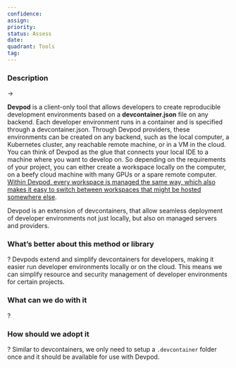 ```yaml
---
confidence: 
assign: 
priority: 
status: Assess
date: 
quadrant: Tools
tag: 
---
```


<!-- table_of_contents f9784ea6-bc24-4b76-a097-e07b6e0cec47 -->

### Description

→ 

**Devpod** is a client-only tool that allows developers to create reproducible development environments based on a **devcontainer.json** file on any backend. Each developer environment runs in a container and is specified through a devcontainer.json. Through Devpod providers, these environments can be created on any backend, such as the local computer, a Kubernetes cluster, any reachable remote machine, or in a VM in the cloud. You can think of Devpod as the glue that connects your local IDE to a machine where you want to develop on. So depending on the requirements of your project, you can either create a workspace locally on the computer, on a beefy cloud machine with many GPUs or a spare remote computer. [Within Devpod, every workspace is managed the same way, which also makes it easy to switch between workspaces that might be hosted somewhere else](https://github.com/loft-sh/devpod).

Devpod is an extension of devcontainers, that allow seamless deployment of developer environments not just locally, but also on managed servers and providers.

### What’s better about this method or library

? Devpods extend and simplify devcontainers for developers, making it easier run developer environments locally or on the cloud. This means we can simplify resource and security management of developer environments for certain projects.

### What can we do with it

? 

### How should we adopt it

? Similar to devcontainers, we only need to setup a `.devcontainer` folder once and it should be available for use with Devpod. 

<!-- child_database c91c99c6-6058-4b39-8182-62e092c5b19a -->
